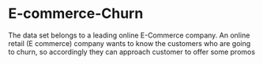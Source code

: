 # E-commerce-Churn
The data set belongs to a leading online E-Commerce company. An online retail (E commerce) company wants to know the customers who are going to churn, so accordingly they can approach customer to offer some promos
